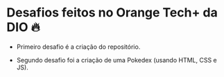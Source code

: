 # Desafios feitos no Orange Tech+ da DIO 🔥

- Primeiro desafio é a criação do repositório.

- Segundo desafio foi a criação de uma Pokedex (usando HTML, CSS e JS).
